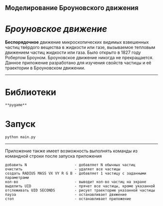 ## Моделирование Броуновского движения
# ***Броуновское движение***
**Беспорядочное** движение микроскопических видимых взвешенных частиц твёрдого вещества в жидкости или газе, вызываемое тепловым движением частиц жидкости или газа. Было открыто в 1827 году Робертом Броуном. Броуновское движение никогда не прекращается.
Данное приложение разработано для изучения свойств частицы и её траектории в Броуновском движении.

--------
# Библиотеки
```
**pygame**
```

# Запуск
```cmd
python main.py
```

--------
Приложение также имеет возможность выполнять команды из командной строки после запуска приложения
```
добавить N                      - добавляет N обычных частиц
очистить                        - удаляет все частицы
создать RADIUS MASS VX VY R G B - добавляет 1 частицу с заданными параметрами
кол-во                          - выводит кол-во частиц на экране
выделить UID                    - прячет все частицы, кроме указанной
отслеживать UID SECONDS         - рисует траекторию указанной частицы
пауза                           - останавливает движение
стоп                            - останавливает приложение
